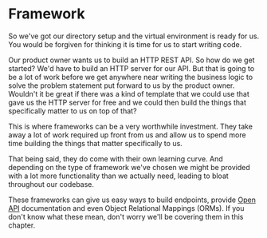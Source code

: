 # Framework

So we've got our directory setup and the virtual environment is ready for us. You would be forgiven for thinking it is time for us to start writing code.

Our product owner wants us to build an HTTP REST API. So how do we get started? We'd have to build an HTTP server for our API. But that is going to be a lot of work before we get anywhere near writing the business logic to solve the problem statement put forward to us by the product owner. Wouldn't it be great if there was a kind of template that we could use that gave us the HTTP server for free and we could then build the things that specifically matter to us on top of that?

This is where frameworks can be a very worthwhile investment. They take away a lot of work required up front from us and allow us to spend more time building the things that matter specifically to us.&#x20;

That being said, they do come with their own learning curve. And depending on the type of framework we've chosen we might be provided with a lot more functionality than we actually need, leading to bloat throughout our codebase.

These frameworks can give us easy ways to build endpoints, provide [Open API](https://www.openapis.org/what-is-openapi) documentation and even Object Relational Mappings (ORMs). If you don't know what these mean, don't worry we'll be covering them in this chapter.&#x20;

